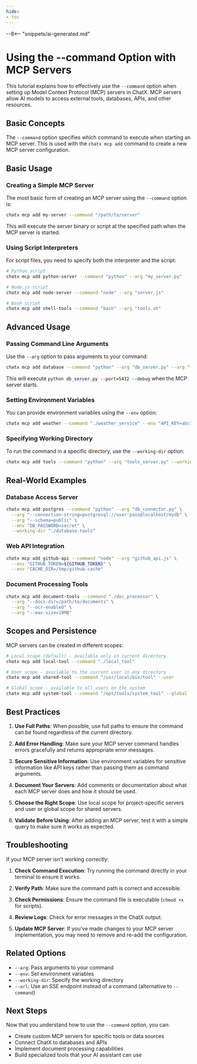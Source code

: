 ```yaml
---
hide:
- toc
---
```


--8<-- "snippets/ai-generated.md"

# Using the --command Option with MCP Servers

This tutorial explains how to effectively use the `--command` option when setting up Model Context Protocol (MCP) servers in ChatX. MCP servers allow AI models to access external tools, databases, APIs, and other resources.

## Basic Concepts

The `--command` option specifies which command to execute when starting an MCP server. This is used with the `chatx mcp add` command to create a new MCP server configuration.

## Basic Usage

### Creating a Simple MCP Server

The most basic form of creating an MCP server using the `--command` option is:

```bash
chatx mcp add my-server --command "/path/to/server"
```

This will execute the server binary or script at the specified path when the MCP server is started.

### Using Script Interpreters

For script files, you need to specify both the interpreter and the script:

```bash
# Python script
chatx mcp add python-server --command "python" --arg "my_server.py"

# Node.js script
chatx mcp add node-server --command "node" --arg "server.js"

# Bash script
chatx mcp add shell-tools --command "bash" --arg "tools.sh"
```

## Advanced Usage

### Passing Command Line Arguments

Use the `--arg` option to pass arguments to your command:

```bash
chatx mcp add database --command "python" --arg "db_server.py" --arg "--port=5432" --arg "--debug"
```

This will execute `python db_server.py --port=5432 --debug` when the MCP server starts.

### Setting Environment Variables

You can provide environment variables using the `--env` option:

```bash
chatx mcp add weather --command "./weather_service" --env "API_KEY=abc123" --env "UNITS=metric"
```

### Specifying Working Directory

To run the command in a specific directory, use the `--working-dir` option:

```bash
chatx mcp add tools --command "python" --arg "tools_server.py" --working-dir "/path/to/tools"
```

## Real-World Examples

### Database Access Server

```bash
chatx mcp add postgres --command "python" --arg "db_connector.py" \
  --arg "--connection-string=postgresql://user:pass@localhost/mydb" \
  --arg "--schema=public" \
  --env "DB_PASSWORD=secret" \
  --working-dir "./database-tools"
```

### Web API Integration

```bash
chatx mcp add github-api --command "node" --arg "github_api.js" \
  --env "GITHUB_TOKEN=${GITHUB_TOKEN}" \
  --env "CACHE_DIR=/tmp/github-cache"
```

### Document Processing Tools

```bash
chatx mcp add document-tools --command "./doc_processor" \
  --arg "--docs-dir=/path/to/documents" \
  --arg "--ocr-enabled" \
  --arg "--max-size=10MB"
```

## Scopes and Persistence

MCP servers can be created in different scopes:

```bash
# Local scope (default) - available only in current directory
chatx mcp add local-tool --command "./local_tool"

# User scope - available to the current user in any directory
chatx mcp add shared-tool --command "/usr/local/bin/tool" --user

# Global scope - available to all users on the system
chatx mcp add system-tool --command "/opt/tools/system_tool" --global
```

## Best Practices

1. **Use Full Paths**: When possible, use full paths to ensure the command can be found regardless of the current directory.

2. **Add Error Handling**: Make sure your MCP server command handles errors gracefully and returns appropriate error messages.

3. **Secure Sensitive Information**: Use environment variables for sensitive information like API keys rather than passing them as command arguments.

4. **Document Your Servers**: Add comments or documentation about what each MCP server does and how it should be used.

5. **Choose the Right Scope**: Use local scope for project-specific servers and user or global scope for shared servers.

6. **Validate Before Using**: After adding an MCP server, test it with a simple query to make sure it works as expected.

## Troubleshooting

If your MCP server isn't working correctly:

1. **Check Command Execution**: Try running the command directly in your terminal to ensure it works.

2. **Verify Path**: Make sure the command path is correct and accessible.

3. **Check Permissions**: Ensure the command file is executable (`chmod +x` for scripts).

4. **Review Logs**: Check for error messages in the ChatX output.

5. **Update MCP Server**: If you've made changes to your MCP server implementation, you may need to remove and re-add the configuration.

## Related Options

- `--arg`: Pass arguments to your command
- `--env`: Set environment variables
- `--working-dir`: Specify the working directory
- `--url`: Use an SSE endpoint instead of a command (alternative to `--command`)

## Next Steps

Now that you understand how to use the `--command` option, you can:

- Create custom MCP servers for specific tools or data sources
- Connect ChatX to databases and APIs
- Implement document processing capabilities
- Build specialized tools that your AI assistant can use